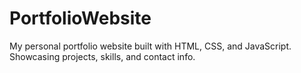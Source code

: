 # PortfolioWebsite
My personal portfolio website built with HTML, CSS, and JavaScript. Showcasing projects, skills, and contact info.
